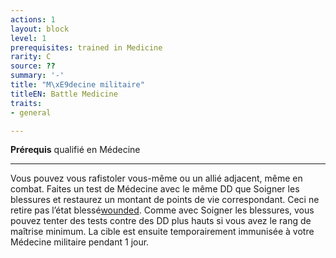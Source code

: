 ```yaml
---
actions: 1
layout: block
level: 1
prerequisites: trained in Medicine
rarity: C
source: ??
summary: '-'
title: "M\xE9decine militaire"
titleEN: Battle Medicine
traits:
- general

---
```


<p><span id="ctl00_MainContent_DetailedOutput"><strong>Prérequis</strong> qualifié en Médecine<br></span></p>
<hr>
<p>Vous pouvez vous rafistoler vous-même ou un allié adjacent, même en combat. Faites un test de Médecine avec le même DD que Soigner les blessures et restaurez un montant de points de vie correspondant. Ceci ne retire pas l’état blessé<a href="https://2e.aonprd.com/Conditions.aspx?ID=42">wounded</a>. Comme avec Soigner les blessures, vous pouvez tenter des tests contre des DD plus hauts si vous avez le rang de maîtrise minimum. La cible est ensuite temporairement immunisée à votre Médecine militaire pendant 1 jour. &nbsp;</p>